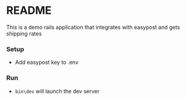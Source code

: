 # README

This is a demo rails application that integrates with easypost and gets shipping rates 

### Setup
- Add easypost key to .env

### Run
- `bin\dev` will launch the dev server
